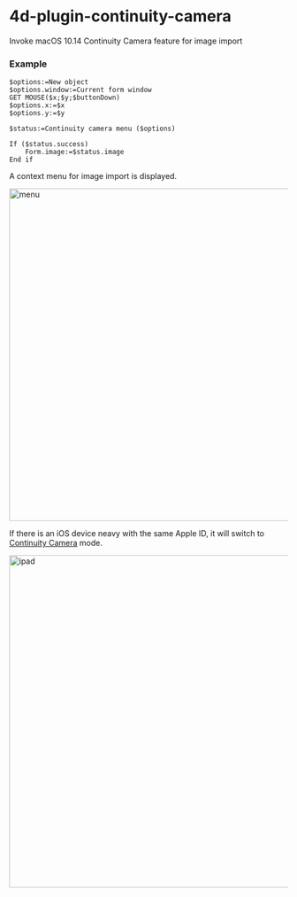 # 4d-plugin-continuity-camera
Invoke macOS 10.14 Continuity Camera feature for image import

### Example

```4d
$options:=New object
$options.window:=Current form window
GET MOUSE($x;$y;$buttonDown)
$options.x:=$x
$options.y:=$y

$status:=Continuity camera menu ($options)

If ($status.success)
	Form.image:=$status.image
End if 
```

A context menu for image import is displayed.

<img width="600" alt="menu" src="https://user-images.githubusercontent.com/1725068/131959990-34a71741-ad9b-40e3-9f4c-32f84c803317.png">

If there is an iOS device neavy with the same Apple ID, it will switch to [Continuity Camera](https://developer.apple.com/documentation/appkit/supporting_continuity_camera_in_your_mac_app?language=objc) mode.

<img width="600" alt="ipad" src="https://user-images.githubusercontent.com/1725068/131960007-06262440-56a4-453b-bbdb-dd54a06ef62d.jpeg">
